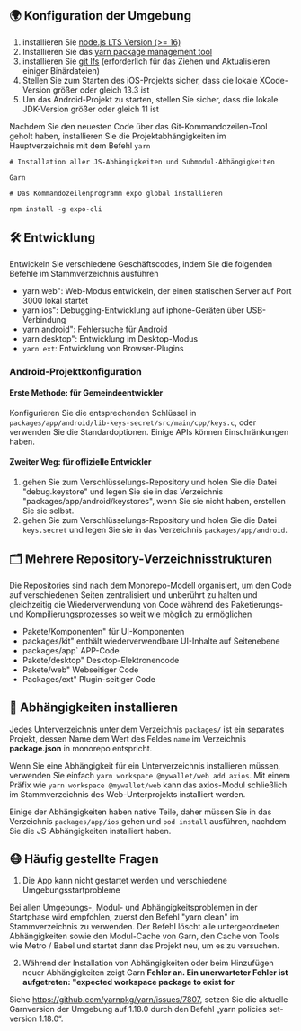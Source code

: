 
## 🌍 Konfiguration der Umgebung

1. installieren Sie [node.js LTS Version (>= 16)](https://nodejs.org/en/)
2. Installieren Sie das [yarn package management tool](https://yarnpkg.com/)
3. installieren Sie [git lfs](https://git-lfs.github.com/) (erforderlich für das Ziehen und Aktualisieren einiger Binärdateien)
4. Stellen Sie zum Starten des iOS-Projekts sicher, dass die lokale XCode-Version größer oder gleich 13.3 ist
5. Um das Android-Projekt zu starten, stellen Sie sicher, dass die lokale JDK-Version größer oder gleich 11 ist

Nachdem Sie den neuesten Code über das Git-Kommandozeilen-Tool geholt haben, installieren Sie die Projektabhängigkeiten im Hauptverzeichnis mit dem Befehl ``yarn``

```
# Installation aller JS-Abhängigkeiten und Submodul-Abhängigkeiten

Garn

# Das Kommandozeilenprogramm expo global installieren

npm install -g expo-cli
```

## 🛠 Entwicklung

Entwickeln Sie verschiedene Geschäftscodes, indem Sie die folgenden Befehle im Stammverzeichnis ausführen

- yarn web": Web-Modus entwickeln, der einen statischen Server auf Port 3000 lokal startet
- yarn ios": Debugging-Entwicklung auf iphone-Geräten über USB-Verbindung
- yarn android": Fehlersuche für Android
- yarn desktop": Entwicklung im Desktop-Modus
- `yarn ext`: Entwicklung von Browser-Plugins

### Android-Projektkonfiguration

#### Erste Methode: für Gemeindeentwickler

Konfigurieren Sie die entsprechenden Schlüssel in `packages/app/android/lib-keys-secret/src/main/cpp/keys.c`, oder verwenden Sie die Standardoptionen. Einige APIs können Einschränkungen haben.

#### Zweiter Weg: für offizielle Entwickler

1. gehen Sie zum Verschlüsselungs-Repository und holen Sie die Datei "debug.keystore" und legen Sie sie in das Verzeichnis "packages/app/android/keystores", wenn Sie sie nicht haben, erstellen Sie sie selbst.
2. gehen Sie zum Verschlüsselungs-Repository und holen Sie die Datei `keys.secret` und legen Sie sie in das Verzeichnis `packages/app/android`.

## 🗂 Mehrere Repository-Verzeichnisstrukturen

Die Repositories sind nach dem Monorepo-Modell organisiert, um den Code auf verschiedenen Seiten zentralisiert und unberührt zu halten und gleichzeitig die Wiederverwendung von Code während des Paketierungs- und Kompilierungsprozesses so weit wie möglich zu ermöglichen

- Pakete/Komponenten" für UI-Komponenten
- packages/kit" enthält wiederverwendbare UI-Inhalte auf Seitenebene
- packages/app` APP-Code
- Pakete/desktop" Desktop-Elektronencode
- Pakete/web" Webseitiger Code
- Packages/ext" Plugin-seitiger Code

## 🧲 Abhängigkeiten installieren

Jedes Unterverzeichnis unter dem Verzeichnis `packages/` ist ein separates Projekt, dessen Name dem Wert des Feldes `name` im Verzeichnis **package.json** in monorepo entspricht.

Wenn Sie eine Abhängigkeit für ein Unterverzeichnis installieren müssen, verwenden Sie einfach `yarn workspace @mywallet/web add axios`. Mit einem Präfix wie `yarn workspace @mywallet/web` kann das axios-Modul schließlich im Stammverzeichnis des Web-Unterprojekts installiert werden.

Einige der Abhängigkeiten haben native Teile, daher müssen Sie in das Verzeichnis `packages/app/ios` gehen und `pod install` ausführen, nachdem Sie die JS-Abhängigkeiten installiert haben.

## 😷 Häufig gestellte Fragen

1. Die App kann nicht gestartet werden und verschiedene Umgebungsstartprobleme

Bei allen Umgebungs-, Modul- und Abhängigkeitsproblemen in der Startphase wird empfohlen, zuerst den Befehl "yarn clean" im Stammverzeichnis zu verwenden. Der Befehl löscht alle untergeordneten Abhängigkeiten sowie den Modul-Cache von Garn, den Cache von Tools wie Metro / Babel und startet dann das Projekt neu, um es zu versuchen.

2. Während der Installation von Abhängigkeiten oder beim Hinzufügen neuer Abhängigkeiten zeigt Garn **Fehler an. Ein unerwarteter Fehler ist aufgetreten: "expected workspace package to exist for**

Siehe https://github.com/yarnpkg/yarn/issues/7807, setzen Sie die aktuelle Garnversion der Umgebung auf 1.18.0 durch den Befehl „yarn policies set-version 1.18.0“.